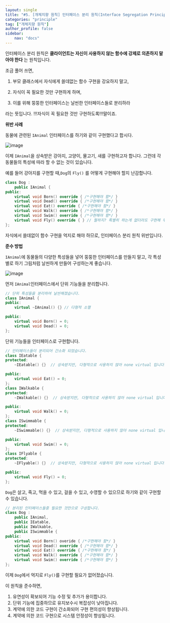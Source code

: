 ```yaml
---
layout: single
title: "#5. [개체지향 원칙] 인터페이스 분리 원칙(Interface Segregation Principle)"
categories: "principle"
tag: ["개체지향 원칙"]
author_profile: false
sidebar: 
    nav: "docs"
---
```


인터페이스 분리 원칙은 **클라이언트는 자신이 사용하지 않는 함수에 강제로 의존하지 말아야 한다** 는 원칙입니다.

조금 풀어 쓰면,

1. 부모 클래스에서 자식에게 쓸데없는 함수 구현을 강요하지 말고,

2. 자식이 꼭 필요한 것만 구현하게 하며,

3. 이를 위해 뚱뚱한 인터페이스는 날씬한 인터페이스들로 분리하라

라는 뜻입니다. !!!자식이 꼭 필요한 것만 구현하도록!!!말이죠.

**위반 사례**

동물에 관련된 `IAnimal` 인터페이스를 하기와 같이 구현했다고 합시다.

![image](https://github.com/tango1202/tango1202.github.io/assets/133472501/4d787743-47b6-4166-8ba1-4aef7e740bc9)

이제 `IAnimal`을 상속받은 강아지, 고양이, 물고기, 새를 구현하고자 합니다. 그런데 각 동물들의 특성에 따라 할 수 없는 것이 있습니다.

예를 들어 강아지를 구현할 때,`Dog`의 `Fly()` 를 어떻게 구현해야 할지 난감합니다.

``` cpp
class Dog :
    public IAnimal {
public:        
    virtual void Born() override { /*구현해야 함*/ }
    virtual void Dead() override { /*구현해야 함*/ }
    virtual void Eat() override { /*구현해야 함*/ }
    virtual void Walk() override { /*구현해야 함*/ }
    virtual void Swim() override { /*구현해야 함*/ }
    virtual void Fly() override { } // 뭘하지? 특별히 하는게 없더라도 구현해 두어야 함
};
```
자식에서 쓸데없이 함수 구현을 억지로 해야 하므로, 인터페이스 분리 원칙 위반입니다. 

**준수 방법**

`IAnimal`에 동물들의 다양한 특성들을 넣어 뚱뚱한 인터페이스를 만들지 말고, 각 특성별로 하기 그림처럼 날씬하게 만들어 구성하는게 좋습니다.

![image](https://github.com/tango1202/tango1202.github.io/assets/133472501/c06053c3-2740-4579-9111-07aad6c91a2e)

먼저 `IAnimal`인터페이스에서 단위 기능들을 분리합니다.

```cpp
// 단위 특성들을 분리하여 날씬해졌습니다.
class IAnimal {
public:
    virtual ~IAnimal() {} // 다형적 소멸

public:
    virtual void Born() = 0;
    virtual void Dead() = 0;
};
```

단위 기능들을 인터페이스로 구현합니다.

```cpp
// 인터페이스들이 분리되어 간소화 되었습니다.
class IEatable {
protected:
    ~IEatable() {}  // 상속받지만, 다형적으로 사용하지 않아 none virtual 입니다.

public:
    virtual void Eat() = 0;
};
class IWalkable {
protected:
    ~IWalkable() {}  // 상속받지만, 다형적으로 사용하지 않아 none virtual 입니다.

public:
    virtual void Walk() = 0;
};
class ISwimmable {
protected:
    ~ISwimmable() {}  // 상속받지만, 다형적으로 사용하지 않아 none virtual 입니다.

public:
    virtual void Swim() = 0;
};
class IFlyable {
protected:
    ~IFlyable() {}  // 상속받지만, 다형적으로 사용하지 않아 none virtual 입니다.

public:
    virtual void Fly() = 0;
};
```

`Dog`은 살고, 죽고, 먹을 수 있고, 걸을 수 있고, 수영할 수 있으므로 하기와 같이 구현할 수 있습니다.

```cpp
// 분리된 인터페이스들중 필요한 것만으로 구성합니다.
class Dog :
    public IAnimal,
    public IEatable,
    public IWalkable,
    public ISwimmable {
public:        
    virtual void Born() overide { /*구현해야 함*/ }
    virtual void Dead() override { /*구현해야 함*/ }
    virtual void Eat() override { /*구현해야 함*/ }
    virtual void Walk() override { /*구현해야 함*/ }
    virtual void Swim() override { /*구현해야 함*/ }
};
```

이제 `Dog`에서 억지로 `Fly()`를 구현할 필요가 없어졌습니다.

이 원칙을 준수하면,

1. 유연성이 확보되어 기능 수정 및 추가가 용이합니다.
2. 단위 기능에 집중하므로 유지보수시 복잡성이 낮아집니다.
3. 계약에 의한 코드 구현이 간소화되어 구현 편의성이 향상됩니다.
4. 계약에 의한 코드 구현으로 시스템 안정성이 향상됩니다.




